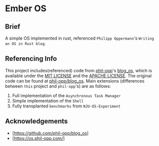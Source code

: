 # Ember OS

## Brief

A simple OS implemented in rust, referenced `Philipp Oppermann`'s `Writing an OS in Rust blog`.

## Referencing Info

This project includes(referenced) code from [phil-opp](https://github.com/phil-opp)'s [blog_os](https://github.com/phil-opp/blog_os), which is available under the [MIT LICENSE](https://github.com/phil-opp/blog_os/blob/main/LICENSE-MIT) and the [APACHE LICENSE](https://github.com/phil-opp/blog_os/blob/main/LICENSE-APACHE). The original code can be found at [phil-opp/blog_os](https://github.com/phil-opp/blog_os). Main extensions (differences between `this` project and `phil-opp`'s) are as follows:

1. Full implementation of the `Asynchronous Task Manager`
2. Simple implementation of the `Shell`
3. Fully transplanted `benchmarks` from `NJU-OS-Experiment`

## Acknowledgements

- [https://github.com/phil-opp/blog_os]
- [https://os.phil-opp.com/]
